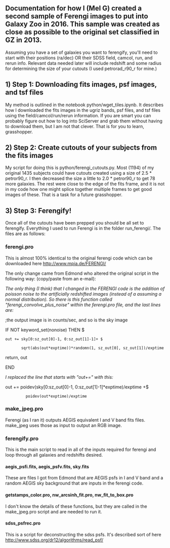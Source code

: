 ## Documentation for how I (Mel G) created a second sample of Ferengi images to put into Galaxy Zoo in 2016. This sample was created as close as possible to the original set classified in GZ in 2013. 

Assuming you have a set of galaxies you want to ferengify, you'll need to start with their positions (ra/dec) OR their SDSS field, camcol, run, and rerun info. Relevant data needed later will include redshift and some radius for determining the size of your cutouts (I used petrorad_r90_r for mine.) 

## 1) Step 1: Downloading fits images, psf images, and tsf files
My method is outlined in the notebook python/wget_tiles.ipynb. It describes how I downloaded the fits images in the ugriz bands, psf files, and tsf files using the field/camcol/run/rerun information. If you are smart you can probably figure out how to log into SciServer and grab them without having to download them, but I am not that clever. That is for you to learn, grasshopper.


## 2) Step 2: Create cutouts of your subjects from the fits images
My script for doing this is python/ferengi_cutouts.py. Most (1194) of my original 1435 subjects could have cutouts created using a size of 2.5 * petror90_r. I then decreased the size a little to 2.0 * petror90_r to get 78 more galaxies. The rest were close to the edge of the fits frame, and it is not in my code how one might splice together multiple frames to get good images of these. That is a task for a future grasshopper. 


## 3) Step 3: Ferengify!

Once all of the cutouts have been prepped you should be all set to ferengify. Everything I used to run Ferengi is in the folder run_ferengi/. The files are as follows:

### ferengi.pro 
This is almost 100% identical to the original ferengi code which can be downloaded here http://www.mpia.de/FERENGI/

The only change came from Edmond who altered the original script in the following way: (copy/paste from an e-mail):

*The only thing (I think) that I changed in the FERENGI code is the addition of poisson noise to the artificially redshifted images (instead of a assuming a normal distribution). So there is this function called "ferengi_convolve_plus_noise" within the ferengi.pro file, and the last lines are:*

;the output image is in counts/sec, and so is the sky image

   IF NOT keyword_set(nonoise) THEN $
   
    out += sky[0:sz_out[0]-1, 0:sz_out[1]-1]+ $
    
           sqrt(abs(out*exptime))*randomn(1, sz_out[0], sz_out[1])/exptime
           
   return, out
   
END

*I replaced the line that starts with "out+=" with this:*

out += poidev(sky[0:sz_out[0]-1, 0:sz_out[1]-1]*exptime)/exptime +$

             poidev(out*exptime)/exptime


### make_jpeg.pro
Ferengi (as I ran it) outputs AEGIS equivalent I and V band fits files. make_jpeg uses those as input to output an RGB image. 

### ferengify.pro
This is the main script to read in all of the inputs required for ferengi and loop through all galaxies and redshifts desired. 

#### aegis_psfi.fits, aegis_psfv.fits, sky.fits
These are files I got from Edmond that are AEGIS psfs in I and V band and a random AEGIS sky background that are inputs in the ferengi code.

#### getstamps_color.pro, nw_arcsinh_fit.pro, nw_fit_to_box.pro
I don't know the details of these functions, but they are called in the make_jpeg.pro script and are needed to run it. 

#### sdss_psfrec.pro 
This is a script for deconstructing the sdss psfs. It's described sort of here http://www.sdss.org/dr12/algorithms/read_psf/


